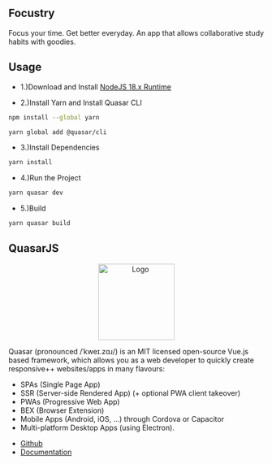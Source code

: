 ## Focustry

Focus your time. Get better everyday. An app that allows collaborative study habits with goodies.

## Usage

* 1.)Download and Install [NodeJS 18.x Runtime](https://nodejs.org/en/)

* 2.)Install Yarn and Install Quasar CLI 

```bash
npm install --global yarn
```
```bash
yarn global add @quasar/cli
```

* 3.)Install Dependencies
```bash
yarn install
```

* 4.)Run the Project
```bash
yarn quasar dev
```

* 5.)Build
```bash
yarn quasar build
```

## QuasarJS

<p align="center"><img src="https://i.imgur.com/RjjykYC.png" width="150px" height="auto" alt="Logo"></a></p>

<p>Quasar (pronounced /ˈkweɪ.zɑɹ/) is an MIT licensed open-source Vue.js based framework, which allows you as a web developer to quickly create responsive++ websites/apps in many flavours:</p>

<ul>
<li>SPAs (Single Page App)</li>
<li>SSR (Server-side Rendered App) (+ optional PWA client takeover)</li>
<li>PWAs (Progressive Web App)</li>
<li>BEX (Browser Extension)</li>
<li>Mobile Apps (Android, iOS, …) through Cordova or Capacitor</li>
<li>Multi-platform Desktop Apps (using Electron).</li>
</ul>

* [Github](https://github.com/quasarframework/quasar)
* [Documentation](https://quasar.dev/docs)
